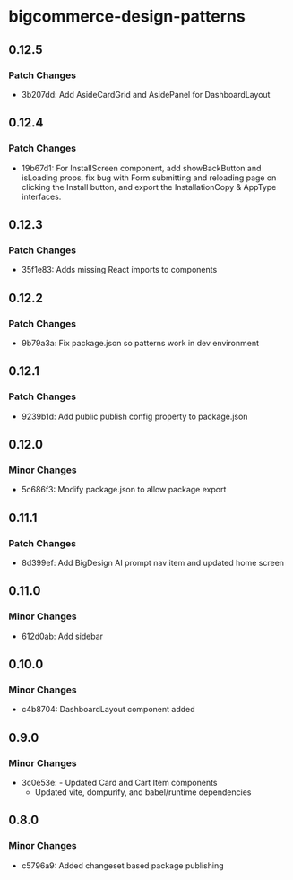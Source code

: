 # bigcommerce-design-patterns

## 0.12.5

### Patch Changes

- 3b207dd: Add AsideCardGrid and AsidePanel for DashboardLayout

## 0.12.4

### Patch Changes

- 19b67d1: For InstallScreen component, add showBackButton and isLoading props, fix bug with Form submitting and reloading page on clicking the Install button, and export the InstallationCopy & AppType interfaces.

## 0.12.3

### Patch Changes

- 35f1e83: Adds missing React imports to components

## 0.12.2

### Patch Changes

- 9b79a3a: Fix package.json so patterns work in dev environment

## 0.12.1

### Patch Changes

- 9239b1d: Add public publish config property to package.json

## 0.12.0

### Minor Changes

- 5c686f3: Modify package.json to allow package export

## 0.11.1

### Patch Changes

- 8d399ef: Add BigDesign AI prompt nav item and updated home screen

## 0.11.0

### Minor Changes

- 612d0ab: Add sidebar

## 0.10.0

### Minor Changes

- c4b8704: DashboardLayout component added

## 0.9.0

### Minor Changes

- 3c0e53e: - Updated Card and Cart Item components
  - Updated vite, dompurify, and babel/runtime dependencies

## 0.8.0

### Minor Changes

- c5796a9: Added changeset based package publishing
